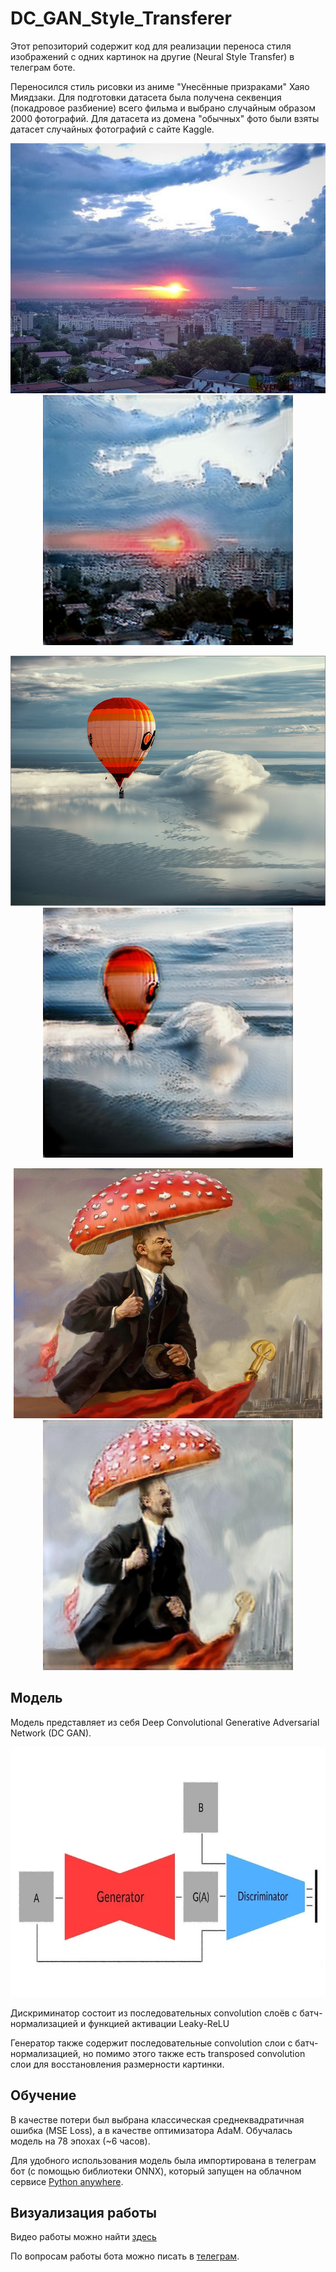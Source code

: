 # DC_GAN_Style_Transferer

Этот репозиторий содержит код для реализации переноса стиля изображений с одних картинок на другие (Neural Style Transfer) в телеграм боте. 

Переносился стиль рисовки из аниме "Унесённые призраками" Хаяо Миядзаки. Для подготовки датасета была получена секвенция (покадровое разбиение) всего фильма и выбрано случайным образом 2000 фотографий. Для датасета из домена "обычных" фото были взяты датасет случайных фотографий с сайте Kaggle.

<p align="center">
    <img src="imgs/orig1.jpg" height="400px">
    <img src="imgs/res1.jpg" height="400px">
    
</p>

<p align="center">
<img src="imgs/orig2.jpg" height="400px">
    <img src="imgs/res2.jpg" height="400px">
</p>
<p align="center">
    <img src="imgs/orig3.jpg" height="400px">
    <img src="imgs/res3.jpg" height="400px">
</p>

## Модель

Модель представляет из себя Deep Convolutional Generative Adversarial Network (DC GAN).

<p align="center">
    <img src="imgs/gan.jpg" height="400px">
    
</p>

Дискриминатор состоит из последовательных convolution слоёв с батч-нормализацией и функцией активации Leaky-ReLU

Генератор также содержит последовательные convolution слои с батч-нормализацией, но помимо этого также есть transposed convolution слои для восстановления размерности картинки.

## Обучение

В качестве потери был выбрана классическая среднеквадратичная ошибка (MSE Loss), а в качестве оптимизатора AdaM. Обучалась модель на 78 эпохах (~6 часов).

Для удобного использования модель была импортирована в телеграм бот (с помощью библиотеки ONNX), который запущен на облачном сервисе [Python anywhere](https://www.pythonanywhere.com/).

## Визуализация работы 

Видео работы можно найти [здесь](https://youtu.be/K6HXEHmGjb4)

По вопросам работы бота можно писать в [телеграм](https://t.me/awwShitHereWeGoAgain).
